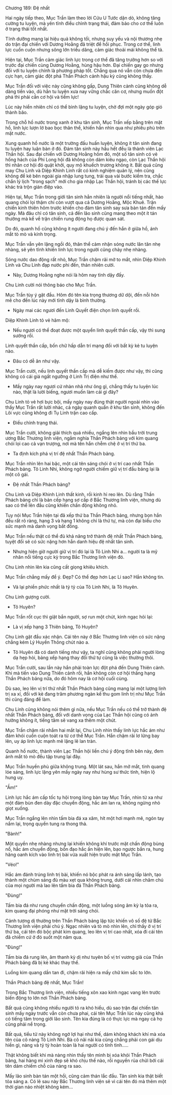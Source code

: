 




Chương 189: Đệ nhất


Hai ngày tiếp theo, Mục Trần làm theo lời Cửu U Tước dặn dò, không tăng cường tu luyện, mà yên tĩnh điều chỉnh trạng thái, đảm bảo cho cơ thể luôn ở trạng thái tốt nhất.

Tĩnh dưỡng mang lại hiệu quả không tồi, nhưng suy yếu và nội thương nhẹ do trận đại chiến với Dương Hoằng đã triệt để hồi phục. Trong cơ thể, linh lực cuồn cuộn nhưng sông lớn triều dâng, cảm giác thoải mái không thể tả.

Hiện tại, Mục Trần cảm giác linh lực trong cơ thể đã tăng trưởng hơn so với trước đại chiến cùng Dương Hoằng, hùng hậu hơn. Đại chiến gay go nhưng đối với tu luyện chính là phương pháp tốt. Chẳng qua nó vẫn còn chưa đến cực hạn, cảm giác đột phá Thần Phách cảnh hậu kỳ cũng không thấy.

Mục Trần đối với việc này cũng không gấp, Dung Thiên cảnh cũng không dễ dàng tiến vào, dù hắn tu luyện xưa nay vững chắc căn cơ, nhưng muốn đột phá thì phải cần cơ hội và tiềm lực!

Lúc này hiển nhiên chỉ có thể bình lặng tu luyện, chờ đợi một ngày góp gió thành bão.

Trong chỗ hồ nước trong xanh ở khu tân sinh, Mục Trần xếp bằng trên mặt hồ, linh lực lượn lờ bao bọc thân thể, khiến hắn nhìn qua như phiêu phù trên mặt nước.

Xung quanh hồ nước là một trường đấu huấn luyện, không ít tân sinh đang tu luyện hay luận bàn ở đó. Đám tân sinh này hầu hết đều là thành viên Lạc Thần hội. Sau đại chiến với Dương Hoằng hôm đó, một số tân sinh có vẻ hống hách của Phi Long hội đã không còn dám kiêu ngạo, còn Lạc Thần hội thì nhân cơ hội đó quật khởi, quy mô khuếch trương không ít. Bất quá cũng may Chu Linh và Diệp Khinh Linh rất có kinh nghiệm quản lý, nên cũng không để kẻ bên ngoài gia nhập lung tung, trải qua vài bước kiểm tra, chắc chắn lý lịch "trong sạch" mới cho gia nhập Lạc Thần hội, tránh bị các thế lực khác trà trộn gián điệp vào.

Hiện tại, Mục Trần trong giới tân sinh hẳn nhiên là người nổi tiếng nhất, hào quang chói lọi thậm chí còn vượt qua cả Dương Hoằng, Mộc Khuê. Trận chiến kinh thiên hôm trước khiến cho đám tân sinh say sưa bàn tán đến mấy ngày. Mà đâu chỉ có tân sinh, cả đến lão sinh cũng mang theo một ít tán thưởng mà kể về trận chiến rung động họ được quan sát.

Do đó, quanh hồ cũng không ít người đang chú ý đến hắn ở giữa hồ, ánh mắt tò mò và kính trọng.

Mục Trần vẫn yên lặng ngồi đó, thân thể cảm nhận sóng nước lăn tăn nhẹ nhàng, sẽ yên tĩnh khiến linh lực trong người cũng chảy nhẹ nhàng.

Sóng nước dao động rất nhỏ, Mục Trần chậm rãi mở to mắt, nhìn Diệp Khinh Linh và Chu Linh đạp nước phi đến, thản nhiên cười.

- Này, Dương Hoằng nghe nói là hôm nay tỉnh dậy đấy.

Chu Linh cười nói thông báo cho Mục Trần.

Mục Trần tùy ý gật đầu. Hôm đó tên kia trọng thương dữ dội, đến nỗi hôn mê cho đến lúc này mới tỉnh dậy là bình thường.

- Ngày mai các ngươi đến Linh Quyết điện chọn linh quyết rồi.

Diệp Khinh Linh tỏ vẻ hâm mộ:

- Nếu ngươi có thể đoạt được một quyển linh quyết thần cấp, vậy thì sung sướng rồi.

Linh quyết thần cấp, bốn chữ hấp dẫn trí mạng đối với bất kỳ kẻ tu luyện nào.

- Đâu có dễ ăn như vậy.

Mục Trần cười, nếu linh quyết thần cấp mà dễ kiếm được như vậy, thì cũng không có cái giá ngất ngưỡng ở Linh Trị điện như thế.

- Mấy ngày nay ngươi cứ nhàn nhã như ông gì, chẳng thấy tu luyện lúc nào, thật là lười biếng, ngươi muốn làm cái gì đây?

Chu Linh tỏ vẻ hơi bực bội, mấy ngày nay đúng thật người ngoài nhìn vào thấy Mục Trần rất lười nhác, cả ngày quanh quẩn ở khu tân sinh, không đến Lôi vực cũng không đi Tụ Linh trận cao cấp.

- Điều chỉnh trạng thái.

Mục Trần cười, không giải thích quá nhiều, ngẩng lên nhìn bầu trời trung ương Bắc Thương linh viện, ngắm nghía Thần Phách bảng với kim quang chói lọi cao cả vạn trượng, nơi mà tên hắn chễm chệ ở vị trí thứ ba.

- Ta định kích phá vị trí đệ nhất Thần Phách bảng.

Mục Trần nhìn lên hai bậc, một cái tên sáng chói ở vị trí cao nhất Thần Phách bảng. Tô Linh Nhi, không ngờ người chiếm giữ vị trí đầu bảng lại là một cô gái.

- Đệ nhất Thần Phách bảng?

Chu Linh và Diệp Khinh Linh thất kinh, rồi kinh hỉ reo lên. Dù rằng Thần Phách bảng chỉ là bản cếp hạng sơ cấp ở Bắc Thương linh viện, nhưng dù sao có thể lên đầu cũng khiến chấn động không nhỏ.

Tuy nói Mục Trần hiện tại đã xếp thứ ba Thần Phách bảng, nhưng bọn hắn đều rất rõ ràng, hạng 3 và hạng 1 không chỉ là thứ tự, mà còn đại biểu cho sức mạnh mà danh vọng bất đồng.

Mục Trần nếu thật có thể đủ khả năng trở thành đệ nhất Thần Phách bảng, tuyệt đối sẽ có sức nặng hơn hẳn danh hiệu đệ nhất tân sinh.

- Nhưng hiện giờ người giữ vị trí đó lại là Tô Linh Nhi a... người ta là mỹ nhân nổi tiếng cực kỳ trong Bắc Thương linh viện đó.

Chu Linh nhìn lên kia cũng cất giọng khiêu khích.

Mục Trần chẳng mấy để ý. Đẹp? Có thể đẹp hơn Lạc Li sao? Hắn không tin.

- Vả lại phiền phức nhất là tỷ tỷ của Tô Linh Nhi, là Tô Huyên.

Chu Linh gượng cười.

- Tô Huyên?

Mục Trần rốt cục thì giật bắn người, sợ run một chút, kinh ngạc hỏi lại:

- Là vị xếp hạng 3 Thiên bảng, Tô Huyên?

Chu Linh gật đầu xác nhận. Cái tên này ở Bắc Thương linh viện có sức nặng chẳng kém Lý Huyền Thông chút nào a.

- Tô Huyên đã có danh tiếng như vậy, ta nghĩ cũng không phải người lòng dạ hẹp hòi, bảng xếp hạng thay đổi thứ tự cũng là việc thường thôi.

Mục Trần cười, sau lần này hắn phải toàn lực đột phá đến Dung Thiên cảnh. Khi mà tiến vào Dung Thiên cảnh rồi, hắn không còn cơ hội thăng hạng Thần Phách bảng nữa, do đó hôm nay là cơ hội cuối cùng.

Dù sao, leo lên vị trí thứ nhất Thần Phách bảng cũng mang lại một lượng linh trị xa xỉ, đối với kẻ đang trăm phương ngàn kế thu gom linh trị như Mục Trần thì cũng đáng để làm.

Chu Linh cũng không nói thêm gì nữa, nếu Mục Trần nếu có thể trở thành đệ nhất Thần Phách bảng, đối với danh vọng của Lạc Thần hội cũng có ảnh hưởng không ít, tiếng tăm sẽ vang xa thêm một chút.

Mục Trần chậm rãi nhắm hai mắt lại, Chu Linh nhìn thấy linh lực hắc ám như đám khói cuồn cuộn toát ra từ cơ thể Mục Trần. Hắn chậm rãi lơ lửng bay lên, uy áp linh lực mạnh mẽ lặng lẽ lan tràn.

Quanh hồ nước, thành viên Lạc Thần hội liền chú ý động tĩnh bên này, đem ánh mắt tò mò đều tập trung lại đây.

Mục Trần huyền phù giữa không trung. Một lát sau, hắn mở mắt, tinh quang lóe sáng, linh lực lặng yên mấy ngày nay như hùng sư thức tỉnh, hiện lộ hung uy.

"Ầm!"

Linh lực hắc ám cấp tốc tụ hội trong lòng bàn tay Mục Trần, nhìn từ xa như một đám bùn đen dày đặc chuyển động, hắc ám lan ra, không ngừng nhỏ giọt xuống.

Mục Trần ngẩng lên nhìn tấm bia đá xa xăm, hít một hơi mạnh mẽ, ngón tay nắm lại, trọng quyền tung ra thong thả.

"Bành!"

Một quyền nhẹ nhàng nhưng lại khiến không khí trước mặt chấn động bùng nổ, hắc ám chuyển động, bốn đạo hắc ấn hiện lên, bạo ngược bắn ra, hung hăng oanh kích vào linh trị bài vừa xuất hiện trước mặt Mục Trần.

"Véo!"

Hắc ám đánh trúng linh trị bài, khiến nó bộc phát ra ánh sáng lấp lánh, tạo thành một chùm sáng đủ màu xẹt qua không trung, dưới cái nhìn chăm chú của mọi người mà lao lên tấm bia đá Thần Phách bảng.

"Đùng!"

Tấm bia đá như rung chuyển chấn động, một luồng sóng âm kỳ lạ tỏa ra, kim quang đại phóng như mặt trời sáng chói.

Cảnh tượng dị thường trên Thần Phách bảng lập tức khiến vô số đệ tử Bắc Thương linh viện phải chú ý. Ngạc nhiên và tò mò nhìn lên, chỉ thấy ở vị trí thứ ba, cái tên đó bộc phát kim quang, leo lên vị trí cao nhất, xóa đi cái tên đã chiếm cứ ở đó suốt một năm qua.

"Đùng!"

Tấm bia đá rung lên, âm thanh kỳ dị như tuyên bố vị trí vương giả của Thần Phách bảng đã bị kẻ khác thay thế.

Luồng kim quang dần tan đi, chậm rãi hiện ra mấy chữ kim sắc to lớn.

Thần Phách bảng đệ nhất, Mục Trần!

Trong Bắc Thương linh viện, nhiều tiếng xôn xao kinh ngạc vang lên trước biến động to lớn nơi Thần Phách bảng.

Bất quá cũng không nhiều người tỏ ra khó hiểu, dù sao trận đại chiến tân sinh mấy ngày trước vẫn còn chưa phai, cái tên Mục Trần lúc này cũng khá có tiếng tăm trong giới lão sinh. Tên kia đúng là có thực lực mà ngay cả họ cũng phải nể trọng.

Bất quá, tiểu tử này không ngờ lợi hại như thế, dám không khách khí mà xóa tên của cô nàng Tô Linh Nhi. Bà cô nãi nãi kia cũng chẳng phải con gái dịu hiền gì, nàng và tỷ tỷ hoàn toàn là hai người có tính tình.....

Thật không biết khi mà nàng nhìn thấy tên mình bị xóa khỏi Thần Phách bảng, hai hàng mi xinh đẹp sẽ khó chịu thế nào, rồi nguyền rủa chửi bới cái tên dám chiếm chỗ của nàng ra sao.

Mấy lão sinh bàn tán một hồi, cũng cảm thán lắc đầu. Tân sinh kia thật biết tỏa sáng a. Có lẽ sau này Bắc Thương linh viện sẽ vì cái tên đó mà thêm một thời gian náo nhiệt không kém...




